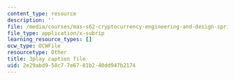 ```yaml
---
content_type: resource
description: ''
file: /media/courses/mas-s62-cryptocurrency-engineering-and-design-spring-2018/2e29abd958c77e6781b240dd947b2174_gF4Mkkhyz1Q.srt
file_type: application/x-subrip
learning_resource_types: []
ocw_type: OCWFile
resourcetype: Other
title: 3play caption file
uid: 2e29abd9-58c7-7e67-81b2-40dd947b2174
---
```

